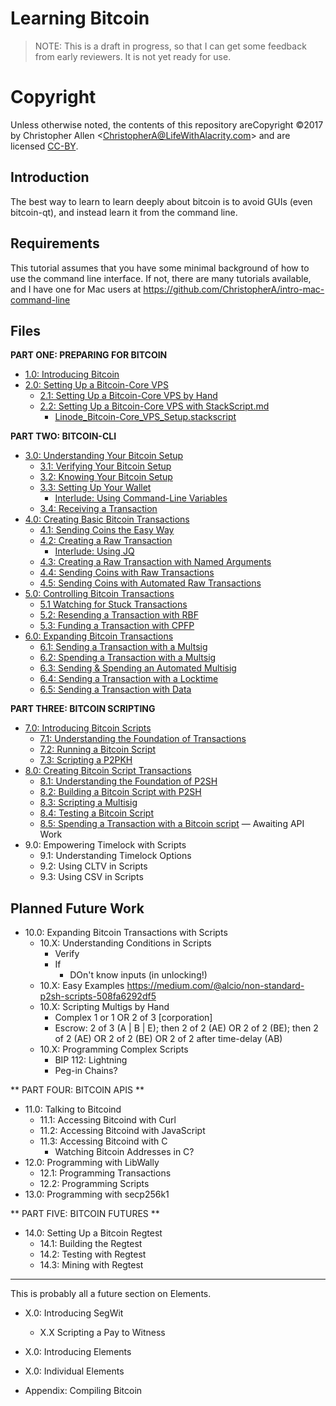 # Learning Bitcoin #

> NOTE: This is a draft in progress, so that I can get some feedback from early reviewers. It is not yet ready for use.

# Copyright

Unless otherwise noted, the contents of this repository areCopyright ©2017 by Christopher Allen \<ChristopherA@LifeWithAlacrity.com\> and are licensed [CC-BY](./LICENSE-CC-BY-4.0.md).

## Introduction

The best way to learn to learn deeply about bitcoin is to avoid GUIs (even bitcoin-qt), and instead learn it from the command line.

## Requirements

This tutorial assumes that you have some minimal background of how to use the command line interface. If not, there are many tutorials available, and I have one for Mac users at https://github.com/ChristopherA/intro-mac-command-line

## Files

**PART ONE: PREPARING FOR BITCOIN**

* [1.0: Introducing Bitcoin](1_0_Introducing_Bitcoin.md)
* [2.0: Setting Up a Bitcoin-Core VPS](2_0_Setting_Up_a_Bitcoin-Core_VPS.md)
  * [2.1: Setting Up a Bitcoin-Core VPS by Hand](2_1_Setting_Up_a_Bitcoin-Core_VPS_by_Hand.md)
  * [2.2: Setting Up a Bitcoin-Core VPS with StackScript.md](2_2_Setting_Up_a_Bitcoin-Core_VPS_with_StackScript.md)
    * [Linode_Bitcoin-Core_VPS_Setup.stackscript](2_2__Script_Linode_Setup.stackscript)
    
**PART TWO: BITCOIN-CLI**

* [3.0: Understanding Your Bitcoin Setup](3_0_Understanding_Your_Bitcoin_Setup.md)
  * [3.1: Verifying Your Bitcoin Setup](3_1_Verifying_Your_Bitcoin_Setup.md)
  * [3.2: Knowing Your Bitcoin Setup](3_2_Knowing_Your_Bitcoin_Setup.md)
  * [3.3: Setting Up Your Wallet](3_3_Setting_Up_Your_Wallet.md)
    * [Interlude: Using Command-Line Variables](3_3__Interlude_Using_Command-Line_Variables.md)
  * [3.4: Receiving a Transaction](3_4_Receiving_a_Transaction.md)
* [4.0: Creating Basic Bitcoin Transactions](4_0_Creating_Basic_Bitcoin_Transactions.md)
  * [4.1: Sending Coins the Easy Way](4_1_Sending_Coins_The_Easy_Way.md)
  * [4.2: Creating a Raw Transaction](4_2_Creating_a_Raw_Transaction.md)
     * [Interlude: Using JQ](4_2__Interlude_Using_JQ.md)
  * [4.3: Creating a Raw Transaction with Named Arguments](4_3_Creating_a_Raw_Transaction_with_Named_Arguments.md)
  * [4.4: Sending Coins with Raw Transactions](4_4_Sending_Coins_with_a_Raw_Transaction.md)
  * [4.5: Sending Coins with Automated Raw Transactions](4_5_Sending_Coins_with_Automated_Raw_Transactions.md)
* [5.0: Controlling Bitcoin Transactions](5_0_Controlling_Bitcoin_Transactions.md)
  * [5.1 Watching for Stuck Transactions](5_1_Watching_for_Stuck_Transactions.md)
  * [5.2: Resending a Transaction with RBF](5_2_Resending_a_Transaction_with_RBF.md)
  * [5.3: Funding a Transaction with CPFP](5_3_Funding_a_Transaction_with_CPFP.md)
* [6.0: Expanding Bitcoin Transactions](6_0_Expanding_Bitcoin_Transactions.md)
  * [6.1: Sending a Transaction with a Multsig](6_1_Sending_a_Transaction_to_a_Multisig.md)
  * [6.2: Spending a Transaction with a Multsig](6_2_Spending_a_Transaction_to_a_Multisig.md)
  * [6.3: Sending & Spending an Automated Multisig](6_3_Sending_an_Automated_Multisig.md)
  * [6.4: Sending a Transaction with a Locktime](6_4_Sending_a_Transaction_with_a_Locktime.md)
  * [6.5: Sending a Transaction with Data](6_5_Sending_a_Transaction_with_Data.md)

**PART THREE: BITCOIN SCRIPTING**

* [7.0: Introducing Bitcoin Scripts](7_0_Introducing_Bitcoin_Scripts.md)
  * [7.1: Understanding the Foundation of Transactions](7_1_Understanding_the_Foundation_of_Transactions.md)
  * [7.2: Running a Bitcoin Script](7_2_Running_a_Bitcoin_Script.md)
  * [7.3: Scripting a P2PKH](7_3_Scripting_a_P2PKH.md)
* [8.0: Creating Bitcoin Script Transactions](8_0_Creating_Bitcoin_Script_Transactions.md)
  * [8.1: Understanding the Foundation of P2SH](8_1_Understanding_the_Foundation_of_P2SH.md)
  * [8.2: Building a Bitcoin Script with P2SH](8_2_Building_a_Bitcoin_Script_with_P2SH.md)
  * [8.3: Scripting a Multisig](8_3_Scripting_a_Multisig.md)
  * [8.4: Testing a Bitcoin Script](8_4_Testing_a_Bitcoin_Script.md)
  * [8.5: Spending a Transaction with a Bitcoin script](8_5_Spending_a_Transaction_with_a_Bitcoin_script.md) — Awaiting API Work
* 9.0: Empowering Timelock with Scripts
  * 9.1: Understanding Timelock Options
  * 9.2: Using CLTV in Scripts
  * 9.3: Using CSV in Scripts

## Planned Future Work

* 10.0: Expanding Bitcoin Transactions with Scripts
   * 10.X: Understanding Conditions in Scripts
      * Verify
      * If
         * DOn't know inputs (in unlocking!)
   * 10.X: Easy Examples
   https://medium.com/@alcio/non-standard-p2sh-scripts-508fa6292df5
   * 10.X: Scripting Multigs by Hand
      * Complex 1 or 1 OR 2 of 3 [corporation]
      * Escrow: 2 of 3 (A | B | E); then 2 of 2 (AE) OR 2 of 2 (BE); then 2 of 2 (AE) OR 2 of 2 (BE) OR 2 of 2 after time-delay (AB)
   * 10.X: Programming Complex Scripts
      * BIP 112: Lightning
      * Peg-in Chains?
      
** PART FOUR: BITCOIN APIS **

* 11.0: Talking to Bitcoind
   * 11.1: Accessing Bitcoind with Curl
   * 11.2: Accessing Bitcoind with JavaScript
   * 11.3: Accessing Bitcoind with C
      * Watching Bitcoin Addresses in C?
* 12.0: Programming with LibWally
   * 12.1: Programming Transactions
   * 12.2: Programming Scripts
* 13.0: Programming with secp256k1
   
** PART FIVE: BITCOIN FUTURES **

* 14.0: Setting Up a Bitcoin Regtest
   * 14.1: Building the Regtest
   * 14.2: Testing with Regtest
   * 14.3: Mining with Regtest
   
<hr>
This is probably all a future section on Elements.

* X.0: Introducing SegWit
   * X.X Scripting a Pay to Witness
   
* X.0: Introducing Elements
* X.0: Individual Elements

* Appendix: Compiling Bitcoin
   
